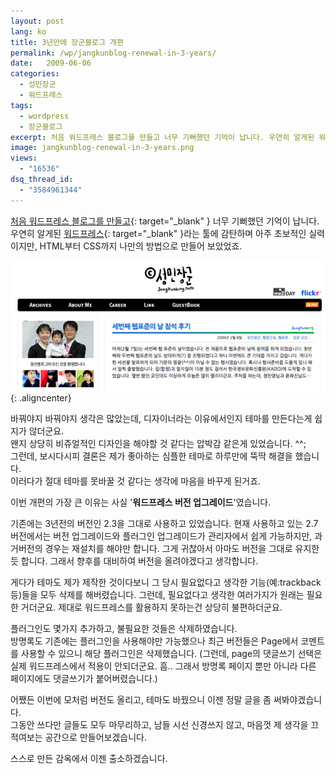 ```yaml
---
layout: post
lang: ko
title: 3년만에 장군블로그 개편
permalink: /wp/jangkunblog-renewal-in-3-years/
date:   2009-06-06
categories:
  - 성민장군
  - 워드프레스
tags:
  - wordpress
  - 장군블로그
excerpt: 처음 워드프레스 블로그를 만들고 너무 기뻐했던 기억이 납니다. 우연히 알게된 워드프레스라는 툴에 감탄하며 아주 초보적인 실력이지만, HTML부터 CSS까지 나만의 방법으로 만들어 보았었죠. 바꿔야지 바꿔야지 생각은 많았는데, 디자이너라는 이유에서인지 스킨을 만든다는게 쉽지가 않더군요. 왠지 상당히 비쥬얼적인 디자인을 해야할 것 같다는 압박감 같은게 있었습니다. ^^; 그런데, 보시다시피 결론은 제가 좋아하는 심플한 스킨으로 하루만에 뚝딱 해결을 했습니다. 이러다가 절대 스킨 못바꿀 것 같다는 생각에 마음을 바꾸게 된거죠. 이번 개편의 가장 큰 이유는 사실 “워드프레스 버전 업그레이드”였습니다. 기존에는 3년전의 버전인 2.3을 [...]
image: jangkunblog-renewal-in-3-years.png
views:
  - "16536"
dsq_thread_id:
  - "3584961344"
---
```


[처음 워드프레스 블로그를 만들고](http://www.jangkunblog.com/wp/wordpress-easy-install/){: target="_blank" } 너무 기뻐했던 기억이 납니다.  
우연히 알게된 [워드프레스](http://www.wordpress.org){: target="_blank" }라는 툴에 감탄하며 아주 초보적인 실력이지만, HTML부터 CSS까지 나만의 방법으로 만들어 보았었죠.

![장군블로그 버전 1](/assets/img/2009/jangkunblog_v01.jpg){: .aligncenter}

바꿔야지 바꿔야지 생각은 많았는데, 디자이너라는 이유에서인지 테마를 만든다는게 쉽지가 않더군요.  
왠지 상당히 비쥬얼적인 디자인을 해야할 것 같다는 압박감 같은게 있었습니다. ^^;  
그런데, 보시다시피 결론은 제가 좋아하는 심플한 테마로 하루만에 뚝딱 해결을 했습니다.  
이러다가 절대 테마를 못바꿀 것 같다는 생각에 마음을 바꾸게 된거죠.

이번 개편의 가장 큰 이유는 사실 '**워드프레스 버전 업그레이드**'였습니다.

기존에는 3년전의 버전인 2.3을 그대로 사용하고 있었습니다. 현재 사용하고 있는 2.7 버전에서는 버전 업그레이드와 플러그인 업그레이드가 관리자에서 쉽게 가능하지만, 과거버전의 경우는 재설치를 해야만 합니다. 그게 귀찮아서 아마도 버전을 그대로 유지한 듯 합니다. 그래서 향후를 대비하여 버전을 올려야겠다고 생각합니다.

게다가 테마도 제가 제작한 것이다보니 그 당시 필요없다고 생각한 기능(예:trackback 등)들을 모두 삭제를 해버렸습니다. 그런데, 필요없다고 생각한 여러가지가 원래는 필요한 거더군요. 제대로 워드프레스를 활용하지 못하는건 상당히 불편하더군요.

플러그인도 몇가지 추가하고, 불필요한 것들은 삭제하였습니다.  
방명록도 기존에는 플러그인을 사용해야만 가능했으나 최근 버전들은 Page에서 코멘트를 사용할 수 있으니 해당 플러그인은 삭제했습니다. (그런데, page의 댓글쓰기 선택은 실제 워드프레스에서 적용이 안되더군요. 흠.. 그래서 방명록 페이지 뿐만 아니라 다른 페이지에도 댓글쓰기가 붙어버렸습니다.)

어쨌든 이번에 모처럼 버전도 올리고, 테마도 바꿨으니 이젠 정말 글을 좀 써봐야겠습니다.  
그동안 쓰다만 글들도 모두 마무리하고, 남들 시선 신경쓰지 않고, 마음껏 제 생각을 끄적여보는 공간으로 만들어보겠습니다.

스스로 만든 감옥에서 이젠 출소하겠습니다.